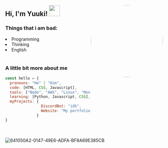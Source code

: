 <h2> Hi, I'm Yuuki! <img src="https://emoji.gg/assets/emoji/1317_intslUrarakaSleepy.gif" width="35">
<img align='right' src="https://avatars.githubusercontent.com/u/52652158?v=4" width="230" style="border-radius: 100%;">


### Things that i am bad:
<li> Programming </li>
<li> Thinking </li>
<li> English </li>

<br>


### A little bit more about me
```javascript
const hello = {
  pronouns: "He" | "Him",
  code: [HTML, CSS, Javascript],
  tools: ["Node", "AWS", "Linux", "MongoDB", "PhotoShop", "Unity"],
  learning: [Python, Javascript, CSS],
  myProjects: {
                DiscordBot: "idk",
                Website: "My portfolio"
              }
}
```

<br><br>
![641050A2-0147-49E6-ADFA-BF8A69E385CB](https://user-images.githubusercontent.com/52652158/117948870-d5efa380-b311-11eb-8f4b-f8002e3912b9.jpeg)
